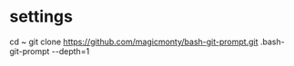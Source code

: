 # settings


cd ~
git clone https://github.com/magicmonty/bash-git-prompt.git .bash-git-prompt --depth=1
